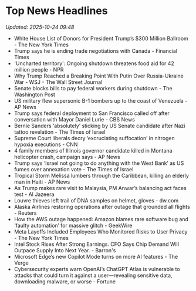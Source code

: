 # Top News Headlines

_Updated: 2025-10-24 09:48_

- White House List of Donors for President Trump’s $300 Million Ballroom - The New York Times
- Trump says he is ending trade negotiations with Canada - Financial Times
- 'Uncharted territory': Ongoing shutdown threatens food aid for 42 million people - NPR
- Why Trump Reached a Breaking Point With Putin Over Russia-Ukraine War - WSJ - The Wall Street Journal
- Senate blocks bills to pay federal workers during shutdown - The Washington Post
- US military flew supersonic B-1 bombers up to the coast of Venezuela - AP News
- Trump says federal deployment to San Francisco called off after conversation with Mayor Daniel Lurie - CBS News
- Bernie Sanders ‘absolutely’ sticking by US Senate candidate after Nazi tattoo revelation - The Times of Israel
- Supreme Court liberals decry ‘excruciating suffocation’ in nitrogen hypoxia executions - CNN
- 4 family members of Illinois governor candidate killed in Montana helicopter crash, campaign says - AP News
- Trump says ‘Israel not going to do anything with the West Bank’ as US fumes over annexation vote - The Times of Israel
- Tropical Storm Melissa lumbers through the Caribbean, killing an elderly man in Haiti - AP News
- As Trump makes rare visit to Malaysia, PM Anwar’s balancing act faces test - Al Jazeera
- Louvre thieves left trail of DNA samples on helmet, gloves - dw.com
- Alaska Airlines restoring operations after outage that grounded all flights - Reuters
- How the AWS outage happened: Amazon blames rare software bug and ‘faulty automation’ for massive glitch - GeekWire
- Meta Layoffs Included Employees Who Monitored Risks to User Privacy - The New York Times
- Intel Stock Rises After Strong Earnings. CFO Says Chip Demand Will Outpace Supply Into Next Year. - Barron's
- Microsoft Edge’s new Copilot Mode turns on more AI features - The Verge
- Cybersecurity experts warn OpenAI’s ChatGPT Atlas is vulnerable to attacks that could turn it against a user—revealing sensitive data, downloading malware, or worse - Fortune